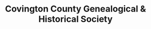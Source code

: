 ---
layout: repo
title: "Covington County Genealogical & Historical  Society"
id: 23315
permalink: repos/23315/
---